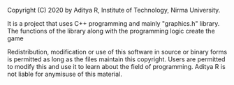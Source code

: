Copyright (C) 2020 by Aditya R, Institute of Technology, Nirma University.

It is a project that uses C++ programming and mainly "graphics.h" library. The functions of the library along with the programming logic create the game

Redistribution, modification or use of this software in source or binary forms is permitted as long as the files maintain this copyright. 
Users are permitted to modify this and use it to learn about the field of programming. 
Aditya R is not liable for anymisuse of this material.

